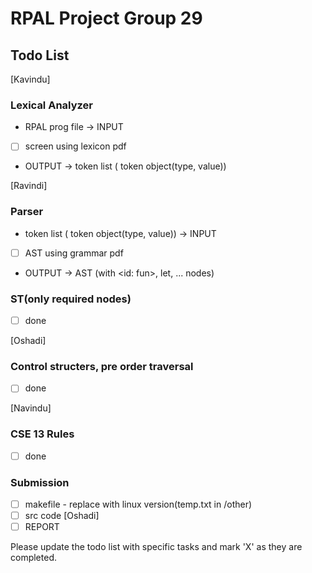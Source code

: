 RPAL Project Group 29
=====================

Todo List
---------
[Kavindu]
### Lexical Analyzer

* RPAL prog file -> INPUT
- [ ] screen using lexicon pdf
*  OUTPUT -> token list ( token object(type, value))


[Ravindi]
### Parser

*   token list ( token object(type, value)) -> INPUT
- [ ] AST using grammar pdf

* OUTPUT -> AST (with <id: fun>, let, ... nodes)

### ST(only required nodes)
- [ ] done


[Oshadi]
### Control structers, pre order traversal
- [ ] done

[Navindu]
### CSE 13 Rules
- [ ] done

### Submission
- [ ] makefile - replace with linux version(temp.txt in /other)
- [ ] src code
[Oshadi]
- [ ] REPORT

Please update the todo list with specific tasks and mark 'X' as they are completed.
